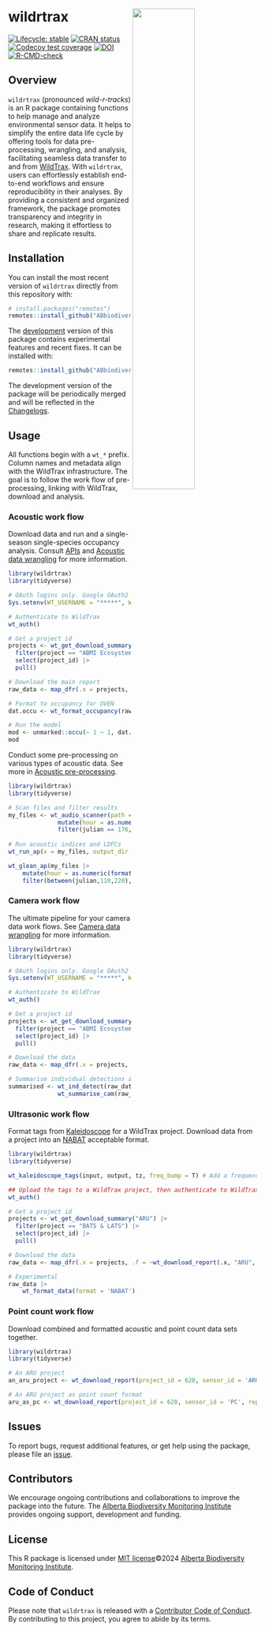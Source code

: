 # wildrtrax <img src="man/figures/logo.png" width="50%" align="right"/>

<!-- badges: start -->
[![Lifecycle: stable](https://img.shields.io/badge/lifecycle-stable-brightgreen.svg)](https://lifecycle.r-lib.org/articles/stages.html#stable)
[![CRAN status](https://www.r-pkg.org/badges/version/wildrtrax)](https://CRAN.R-project.org/package=wildrtrax)
[![Codecov test coverage](https://codecov.io/gh/ABbiodiversity/wildRtrax/branch/main/graph/badge.svg)](https://app.codecov.io/gh/ABbiodiversity/wildRtrax?branch=main)
[![DOI](https://zenodo.org/badge/DOI/10.5281/zenodo.13916882.svg)](https://doi.org/10.5281/zenodo.13916882)
[![R-CMD-check](https://github.com/ABbiodiversity/wildRtrax/actions/workflows/R-CMD-check.yaml/badge.svg)](https://github.com/ABbiodiversity/wildRtrax/actions/workflows/R-CMD-check.yaml)
<!-- badges: end -->

## Overview

`wildrtrax` (pronounced *wild-r-tracks*) is an R package containing functions to help manage and analyze environmental sensor data. It helps to simplify the entire data life cycle by offering tools for data pre-processing, wrangling, and analysis, facilitating seamless data transfer to and from [WildTrax](https://wildtrax.ca/). With `wildrtrax`, users can effortlessly establish end-to-end workflows and ensure reproducibility in their analyses. By providing a consistent and organized framework, the package promotes transparency and integrity in research, making it effortless to share and replicate results.

## Installation

You can install the most recent version of `wildrtrax` directly from this repository with:

``` r
# install.packages("remotes")
remotes::install_github("ABbiodiversity/wildrtrax")
```

The [development](https://github.com/ABbiodiversity/wildrtrax/tree/development) version of this package contains experimental features and recent fixes. It can be installed with:

``` r
remotes::install_github("ABbiodiversity/wildrtrax@development")
```

The development version of the package will be periodically merged and will be reflected in the [Changelogs](https://abbiodiversity.github.io/wildrtrax/news/index.html).

## Usage

All functions begin with a `wt_*` prefix. Column names and metadata align with the WildTrax infrastructure. The goal is to follow the work flow of pre-processing, linking with WildTrax, download and analysis.

### Acoustic work flow

Download data and run and a single-season single-species occupancy analysis. Consult [APIs](https://abbiodiversity.github.io/wildrtrax/articles/apis.html) and [Acoustic data wrangling](https://abbiodiversity.github.io/wildrtrax/articles/acoustic-data-wrangling.html) for more information.

```R         
library(wildrtrax)
library(tidyverse)

# OAuth logins only. Google OAuth2 will be supported soon.
Sys.setenv(WT_USERNAME = "*****", WT_PASSWORD = "*****")

# Authenticate to WildTrax
wt_auth()

# Get a project id
projects <- wt_get_download_summary("ARU") |>
  filter(project == "ABMI Ecosystem Health 2023") |>
  select(project_id) |>
  pull()

# Download the main report
raw_data <- map_dfr(.x = projects, .f = ~wt_download_report(.x, "ARU", weather_cols = F, reports = "main")

# Format to occupancy for OVEN
dat.occu <- wt_format_occupancy(raw_data, species="OVEN", siteCovs=NULL)

# Run the model
mod <- unmarked::occu(~ 1 ~ 1, dat.occu)
mod
```

Conduct some pre-processing on various types of acoustic data. See more in [Acoustic pre-processing](https://abbiodiversity.github.io/wildrtrax/articles/acoustic-pre-processing.html). 

```R         
library(wildrtrax)
library(tidyverse)

# Scan files and filter results
my_files <- wt_audio_scanner(path = ".", file_type = "wav", extra_cols = T) |>
              mutate(hour = as.numeric(format(recording_date_time, "%H"))) |>
              filter(julian == 176, hour %in% c(4:8))
              
# Run acoustic indices and LDFCs
wt_run_ap(x = my_files, output_dir = paste0(root, 'ap_outputs'), path_to_ap = '/where/you/store/AP')

wt_glean_ap(my_files |>
    mutate(hour = as.numeric(format(recording_date_time, "%H"))) |>
    filter(between(julian,110,220), hour %in% c(0:3,22:23)), input_dir = ".../ap_outputs", purpose = "biotic")

```

### Camera work flow

The ultimate pipeline for your camera data work flows. See [Camera data wrangling](https://abbiodiversity.github.io/wildrtrax/articles/camera-data-wrangling.html) for more information.

```R         
library(wildrtrax)
library(tidyverse)

# OAuth logins only. Google OAuth2 will be supported soon.
Sys.setenv(WT_USERNAME = "*****", WT_PASSWORD = "*****")

# Authenticate to WildTrax
wt_auth()

# Get a project id
projects <- wt_get_download_summary("CAM") |>
  filter(project == "ABMI Ecosystem Health 2014") |>
  select(project_id) |>
  pull()

# Download the data
raw_data <- map_dfr(.x = projects, .f = ~wt_download_report(.x, "CAM", weather_cols = F, reports = "main")

# Summarise individual detections and calculate detections per day in long format
summarised <- wt_ind_detect(raw_data, 30, "minutes") |>
              wt_summarise_cam(raw_data, "day", "detections", "long")
```

### Ultrasonic work flow

Format tags from [Kaleidoscope](https://www.wildlifeacoustics.com/products/kaleidoscope-pro?token=Sz_0cuFdrlAp3tVX2sJzcZanTHahEguB) for a WildTrax project. Download data from a project into an [NABAT]() acceptable format.

```R         
library(wildrtrax)
library(tidyverse)

wt_kaleidoscope_tags(input, output, tz, freq_bump = T) # Add a frequency buffer to the tag, e.g. 20000 kHz

## Upload the tags to a WildTrax project, then authenticate to WildTrax
wt_auth()

# Get a project id
projects <- wt_get_download_summary("ARU") |>
  filter(project == "BATS & LATS") |>
  select(project_id) |>
  pull()

# Download the data
raw_data <- map_dfr(.x = projects, .f = ~wt_download_report(.x, "ARU", weather_cols = F, reports = "main")

# Experimental
raw_data |>
    wt_format_data(format = 'NABAT')
```

### Point count work flow

Download combined and formatted acoustic and point count data sets together.

```R         
library(wildrtrax)
library(tidyverse)

# An ARU project
an_aru_project <- wt_download_report(project_id = 620, sensor_id = 'ARU', reports = "main", weather_cols = F)

# An ARU project as point count format
aru_as_pc <- wt_download_report(project_id = 620, sensor_id = 'PC', reports = "main", weather_cols = F)

```

## Issues

To report bugs, request additional features, or get help using the package, please file an [issue](https://github.com/ABbiodiversity/wildrtrax/issues).

## Contributors

We encourage ongoing contributions and collaborations to improve the package into the future. The [Alberta Biodiversity Monitoring Institute](https://abmi.ca) provides ongoing support, development and funding.

## License

This R package is licensed under [MIT license](https://github.com/ABbiodiversity/wildrtrax/blob/master/LICENSE)©2024 [Alberta Biodiversity Monitoring Institute](https://abmi.ca).

## Code of Conduct

Please note that `wildrtrax` is released with a [Contributor Code of Conduct](https://github.com/ABbiodiversity/wildRtrax?tab=coc-ov-file). By contributing to this project, you agree to abide by its terms.
